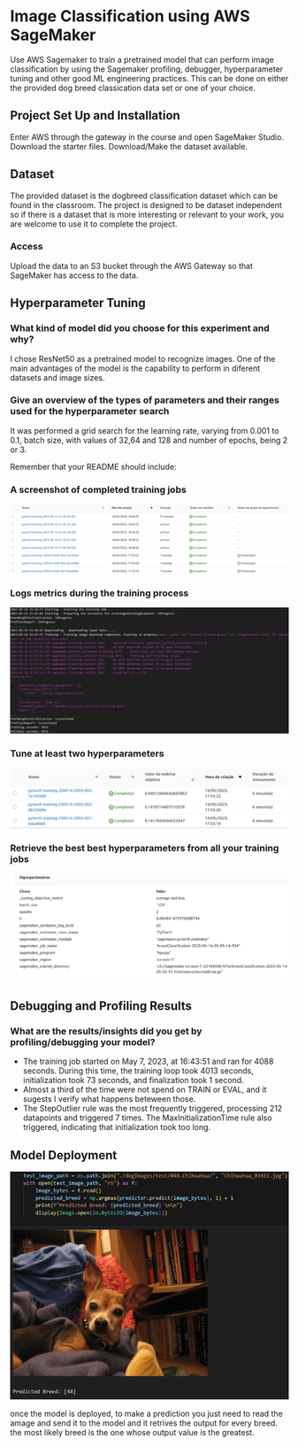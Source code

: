 # Image Classification using AWS SageMaker

Use AWS Sagemaker to train a pretrained model that can perform image classification by using the Sagemaker profiling, debugger, hyperparameter tuning and other good ML engineering practices. This can be done on either the provided dog breed classication data set or one of your choice.

## Project Set Up and Installation
Enter AWS through the gateway in the course and open SageMaker Studio. 
Download the starter files.
Download/Make the dataset available. 

## Dataset
The provided dataset is the dogbreed classification dataset which can be found in the classroom.
The project is designed to be dataset independent so if there is a dataset that is more interesting or relevant to your work, you are welcome to use it to complete the project.

### Access
Upload the data to an S3 bucket through the AWS Gateway so that SageMaker has access to the data. 

## Hyperparameter Tuning
### What kind of model did you choose for this experiment and why? 

I chose ResNet50 as a pretrained model to recognize images. One of the main advantages of the model is the capability to perform in diferent datasets and image sizes.

### Give an overview of the types of parameters and their ranges used for the hyperparameter search

It was performed a grid search for the learning rate, varying from 0.001 to 0.1, batch size, with values of 32,64 and 128 and number of epochs, being 2 or 3.

Remember that your README should include:
### A screenshot of completed training jobs

![trainingjobs](img1.png)

### Logs metrics during the training process
![logs](img2.png)

### Tune at least two hyperparameters
![Tuning](img3.png)

### Retrieve the best best hyperparameters from all your training jobs
![hp](img4.png)

## Debugging and Profiling Results
### What are the results/insights did you get by profiling/debugging your model?

* The training job started on May 7, 2023, at 16:43:51 and ran for 4088 seconds. During this time, the training loop took 4013 seconds, initialization took 73 seconds, and finalization took 1 second.
* Almost a third of the time were not spend on TRAIN or EVAL, and it sugests I verify what happens beteween those.
* The StepOutlier rule was the most frequently triggered, processing 212 datapoints and triggered 7 times. The MaxInitializationTime rule also triggered, indicating that initialization took too long.

## Model Deployment
![predict](img5.png)

once the model is deployed, to make a prediction you just need to read the amage and send it to the model and it retrives the output for every breed. the most likely breed is the one whose output value is the greatest.